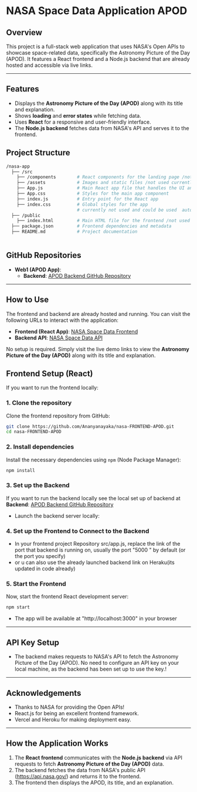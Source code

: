 # NASA Space Data Application APOD

## Overview
 This project is a full-stack web application that uses NASA's Open APIs to showcase space-related data, specifically the Astronomy Picture of the Day (APOD). It features a React frontend and a Node.js backend that are already hosted and accessible via live links.

---

## Features

- Displays the **Astronomy Picture of the Day (APOD)** along with its title and explanation.
- Shows **loading** and **error states** while fetching data.
- Uses **React** for a responsive and user-friendly interface.
- The **Node.js backend** fetches data from NASA's API and serves it to the frontend.

## Project Structure

```bash
/nasa-app
  ├── /src
    ├── /components        # React components for the landing page /not used currently
    ├── /assets            # Images and static files /not used currently 
    ├── App.js             # Main React app file that handles the UI and logic
    ├── App.css            # Styles for the main app component
    ├── index.js           # Entry point for the React app
    ├── index.css          # Global styles for the app
                           # currently not used and could be used  auto generated by "npm create-react-app app_name"
  ├── /public
    ├── index.html         # Main HTML file for the frontend /not used currently 
  ├── package.json         # Frontend dependencies and metadata
  ├── README.md            # Project documentation
  
```

## GitHub Repositories

- **Web1 (APOD App)**:
  - **Backend**: [APOD Backend GitHub Repository](https://github.com/Ananyanayaka/nasa-app-Backend-APOD)
---

## How to Use

The frontend and backend are already hosted and running. You can visit the following URLs to interact with the application:

- **Frontend (React App)**: [NASA Space Data Frontend](https://nasa-frontend-apod.vercel.app/)
- **Backend API**: [NASA Space Data API](https://nasa-backend-ananya-8a0f587afdfc.herokuapp.com/)

No setup is required. Simply visit the live demo links to view the **Astronomy Picture of the Day (APOD)** along with its title and explanation.


## Frontend Setup (React)

If you want to run the frontend locally:

### 1. Clone the repository

Clone the frontend repository from GitHub:

```bash
git clone https://github.com/Ananyanayaka/nasa-FRONTEND-APOD.git
cd nasa-FRONTEND-APOD
```

### 2. Install dependencies

Install the necessary dependencies using `npm` (Node Package Manager):

```bash
npm install
```

### 3. Set up the Backend

If you want to run the backend locally see the local set up of backend at 
 **Backend**: [APOD Backend GitHub Repository](https://github.com/Ananyanayaka/nasa-app-Backend-APOD)

- Launch the backend server locally:


### 4. Set up the Frontend to Connect to the Backend

- In your frontend project Repository src/app.js, replace the link of the port that backend is running on, usually the  port "5000 " by default (or the port you specify)
- or u can also use the already launched backend link on Heraku(its updated in code already)


### 5. Start the Frontend

Now, start the frontend React development server:

```bash
npm start
```
- The app will be available at "http://localhost:3000" in your browser

---
## API Key Setup
- The backend makes requests to NASA's API to fetch the Astronomy Picture of the Day (APOD). No need to configure an API key on your local machine, as the backend has been set up to use the key.!

---

## Acknowledgements
- Thanks to NASA for providing the Open APIs!
- React.js for being an excellent frontend framework.
- Vercel and Heroku for making deployment easy.

---
## How the Application Works

1. The **React frontend** communicates with the **Node.js backend** via API requests to fetch **Astronomy Picture of the Day (APOD)** data.
2. The backend fetches the data from NASA's public API (https://api.nasa.gov/) and returns it to the frontend.
3. The frontend then displays the APOD, its title, and an explanation.



